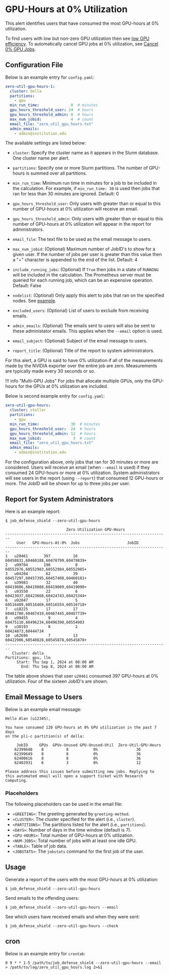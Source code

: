 # GPU-Hours at 0% Utilization

This alert identifies users that have consumed the most GPU-hours
at 0% utilization.

To find users with low but non-zero GPU utilization then
see [low GPU efficiency](low_gpu_util.md).
To automatically cancel GPU jobs at 0% utilization, see [Cancel 0% GPU Jobs](cancel_gpu_jobs.md).

## Configuration File

Below is an example entry for `config.yaml`:

```yaml
zero-util-gpu-hours-1:
  cluster: della
  partitions:
    - gpu
  min_run_time:              0  # minutes
  gpu_hours_threshold_user: 24  # hours
  gpu_hours_threshold_admin: 0  # hours
  max_num_jobid:             4  # count
  email_file: "zero_util_gpu_hours.txt"
  admin_emails:
    - admin@institution.edu
```

The available settings are listed below:

- `cluster`: Specify the cluster name as it appears in the Slurm database. One cluster name
per alert.

- `partitions`: Specify one or more Slurm partitions. The number of GPU-hours is summed over all partitions.

- `min_run_time`: Minimum run time in minutes for a job to be included in the calculation. For example, if `min_run_time: 30` is used then jobs that ran for less than 30 minutes are ignored. Default: 0

- `gpu_hours_threshold_user`: Only users with greater than or equal to this number of GPU-hours at 0% utilization will receive an email.

- `gpu_hours_threshold_admin`: Only users with greater than or equal to this number of GPU-hours at 0% utilization will appear in the report for administrators.

- `email_file`: The text file to be used as the email message to users.

- `max_num_jobid`: (Optional) Maximum number of JobID's to show for a given user. If the number of
jobs per user is greater than this value then a "+" character is appended to the end of the list. Default: 4

- `include_running_jobs`: (Optional) If `True` then jobs in a state of `RUNNING` will be included in the calculation. The Prometheus server must be queried for each running job, which can be an expensive operation. Default: False

- `nodelist`: (Optional) Only apply this alert to jobs that ran on the specified nodes. See [example](../nodelist.md).

- `excluded_users`: (Optional) List of users to exclude from receiving emails.

- `admin_emails`: (Optional) The emails sent to users will also be sent to these administator emails. This applies
when the `--email` option is used.

- `email_subject`: (Optional) Subject of the email message to users.

- `report_title`: (Optional) Title of the report to system administrators.

For this alert, a GPU is said to have 0% utilization if all of the measurements made by the NVIDIA exporter over the entire job are zero. Measurements are typically made every 30 seconds or so.

!!! info "Multi-GPU Jobs"
    For jobs that allocate multiple GPUs, only the GPU-hours for the GPUs at 0% utilization are included.

Below is second example entry for `config.yaml`:

```yaml
zero-util-gpu-hours:
  cluster: stellar
  partitions:
    - gpu
  min_run_time:              30  # minutes
  gpu_hours_threshold_user:  24  # hours
  gpu_hours_threshold_admin: 12  # hours
  max_num_jobid:              3  # count
  email_file: "zero_util_gpu_hours.txt"
  admin_emails:
    - admin@institution.edu
```

For the configuration above, only jobs that ran for 30 minutes or more are considered. Users will receive
an email (when `--email` is used) if they consumed 24 GPU-hours or more at 0% utilization. System
administrators will see users in the report (using `--report`) that consumed 12 GPU-hours or more.
The JobID will be shown for up to three jobs per user.

## Report for System Administrators

Here is an example report:

```
$ job_defense_shield --zero-util-gpu-hours

                           Zero Utilization GPU-Hours
------------------------------------------------------------------------
     User   GPU-Hours-At-0%  Jobs                     JobID                    
------------------------------------------------------------------------
1   u20461       397          16    60458831,60460188,60478799,60479839+
2   u99704       196           8    60552976,60552983,60552984,60552985+
3   u04204        62          39    60457297,60457395,60457408,60460181+
4   u39983        32          40    60419086,60419088,60419089,60419090+
5   u93550        22           6    60423037,60423668,60424743,60425344+
6   u92847        17           5    60516409,60516469,60516554,60516718+
7   u18225        17          17    60461780,60467419,60467445,60487739+
8   u99455         9           4    60475110,60496234,60496390,60554903
9   u30193         8           2                      60424873,60444734
10  u62696         7          13    60422906,60540828,60545878,60545878+
------------------------------------------------------------------------
   Cluster: della
Partitions: gpu, llm
     Start: Thu Sep 1, 2024 at 08:00 AM
       End: Thu Sep 8, 2024 at 08:00 AM
```

The table above shows that user `u20461` consumed 397 GPU-hours at 0% utilization.
Four of the sixteen JobID's are shown.

## Email Message to Users

Below is an example email message:

```
Hello Alan (u12345),

You have consumed 120 GPU-hours at 0% GPU utilization in the past 7 days
on the pli-c partition(s) of della:

     JobID     GPUs  GPUs-Unused GPU-Unused-Util  Zero-Util-GPU-Hours
    62399648    8          8           0%                 36         
    62399649    8          8           0%                 36          
    62400616    8          8           0%                 36          
    62402931    6          3           0%                 12          

Please address this issues before submitting new jobs. Replying to
this automated email will open a support ticket with Research
Computing.
```

### Placeholders

The following placeholders can be used in the email file:

- `<GREETING>`: The greeting generated by `greeting-method`.
- `<CLUSTER>`: The cluster specified for the alert (i.e., `cluster`).
- `<PARTITIONS>`: The partitions listed for the alert (i.e., `partitions`).
- `<DAYS>`: Number of days in the time window (default is 7).
- `<GPU-HOURS>`: Total number of GPU-hours at 0% utilization.
- `<NUM-JOBS>`: Total number of jobs with at least one idle GPU.
- `<TABLE>`: Table of job data.
- `<JOBSTATS>`: The `jobstats` command for the first job of the user.

## Usage

Generate a report of the users with the most GPU-hours at 0% utilization:

```
$ job_defense_shield --zero-util-gpu-hours
```

Send emails to the offending users:

```
$ job_defense_shield --zero-util-gpu-hours --email
```

See which users have received emails and when they were sent:

```
$ job_defense_shield --zero-util-gpu-hours --check
```

## cron

Below is an example entry for `crontab`:

```
0 9 * * 1-5 /path/to/job_defense_shield --zero-util-gpu-hours --email > /path/to/log/zero_util_gpu_hours.log 2>&1
```
